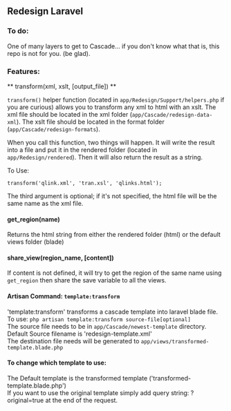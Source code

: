 ## Redesign Laravel

### To do:

One of many layers to get to Cascade... if you don't know what that is, this repo is not for you. (be glad).

### Features:

** transform(xml, xslt, [output_file]) **

`transform()` helper function (located in `app/Redesign/Support/helpers.php` if you are curious) allows you to transform any xml to html with an xslt.
The xml file should be located in the xml folder (`app/Cascade/redesign-data-xml`).
The xslt file should be located in the format folder (`app/Cascade/redesign-formats`).

When you call this function, two things will happen.  It will write the result into a file and put it in the rendered folder (located in `app/Redesign/rendered`).  Then it will also return the result as a string.

To Use:

	transform('qlink.xml', 'tran.xsl', 'qlinks.html');

The third argument is optional; if it's not specified, the html file will be the same name as the xml file.

#### get_region(name)

Returns the html string from either the rendered folder (html) or the default views folder (blade)

#### share_view(region_name, [content])

If content is not defined, it will try to get the region of the same name using `get_region` then share the save variable to all the views.

#### Artisan Command: `template:transform`

'template:transform' transforms a cascade template into laravel blade file.  
To use: `php artisan template:transform source-file[optional]`   
The source file needs to be in `app/Cascade/newest-template` directory. Default Source filename is 'redesign-template.xml'  
The destination file needs will be generated to `app/views/transformed-template.blade.php`  

#### To change which template to use:  
The Default template is the transformed template ('transformed-template.blade.php')  
If you want to use the original template simply add query string: ?original=true at the end of the request.